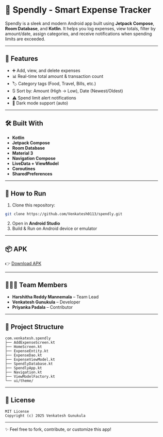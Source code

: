 # 💸 Spendly - Smart Expense Tracker

Spendly is a sleek and modern Android app built using **Jetpack Compose**, **Room Database**, and **Kotlin**. It helps you log expenses, view totals, filter by amount/date, assign categories, and receive notifications when spending limits are exceeded.

---

## 📱 Features

- ➕ Add, view, and delete expenses
- 📊 Real-time total amount & transaction count
- 🏷️ Category tags (Food, Travel, Bills, etc.)
- 🔃 Sort by: Amount (High → Low), Date (Newest/Oldest)
- ⚠️ Spend limit alert notifications
- 🌙 Dark mode support (auto)

---

## 🛠️ Built With

- **Kotlin**
- **Jetpack Compose**
- **Room Database**
- **Material 3**
- **Navigation Compose**
- **LiveData + ViewModel**
- **Coroutines**
- **SharedPreferences**

---

## 🚀 How to Run

1. Clone this repository:
```bash
git clone https://github.com/Venkatesh0113/spendly.git
```

2. Open in **Android Studio**
3. Build & Run on Android device or emulator

---

## 📦 APK

  
👉 [Download APK](https://github.com/Venkatesh0113/spendly/releases/download/V1/Spendly.apk)


---

## 🧑‍🤝‍🧑 Team Members

- **Harshitha Reddy Mannemala** – Team Lead  
- **Venkatesh Gunukula** – Developer  
- **Priyanka Padala** – Contributor  

---

## 📁 Project Structure

```
com.venkatesh.spendly
├── AddExpenseScreen.kt
├── HomeScreen.kt
├── ExpenseEntity.kt
├── ExpenseDao.kt
├── ExpenseViewModel.kt
├── SpendlyDatabase.kt
├── SpendlyApp.kt
├── Navigation.kt
├── ViewModelFactory.kt
└── ui/theme/
```

---

## 📃 License

```
MIT License
Copyright (c) 2025 Venkatesh Gunukula
```

---

✨ Feel free to fork, contribute, or customize this app!